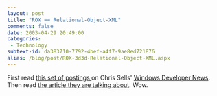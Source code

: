 ```yaml
---
layout: post
title: "ROX == Relational-Object-XML"
comments: false
date: 2003-04-29 20:49:00
categories:
 - Technology
subtext-id: da383710-7792-4bef-a4f7-9ae8ed721876
alias: /blog/post/ROX-3d3d-Relational-Object-XML.aspx
---
```



First read [this set of postings ](http://www.sellsbrothers.com/news/showTopic.aspx?ixTopic=538)on Chris Sells' [Windows Developer News](http://www.sellsbrothers.com/#news). Then read [the article they are talking about](http://www.research.microsoft.com/~emeijer/Papers/oopsla.pdf). Wow. 
